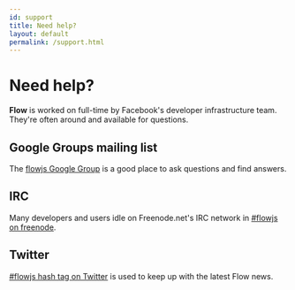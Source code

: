 ```yaml
---
id: support
title: Need help?
layout: default
permalink: /support.html
---
```


# Need help?

**Flow** is worked on full-time by Facebook's developer infrastructure team. They're often around and available for questions.

## Google Groups mailing list

The [flowjs Google Group](https://groups.google.com/forum/#!forum/flowjs) is a good place to ask questions and find answers.

## IRC

Many developers and users idle on Freenode.net's IRC network in [#flowjs on freenode](irc://chat.freenode.net/flowjs).

## Twitter

[#flowjs hash tag on Twitter](https://twitter.com/search?q=%23flowjs) is used to keep up with the latest Flow news.

<div><a class="twitter-timeline" data-dnt="true" data-chrome="nofooter noheader transparent" href="https://twitter.com/search?q=%23flowjs" data-widget-id="533713158771183616"></a></div>
